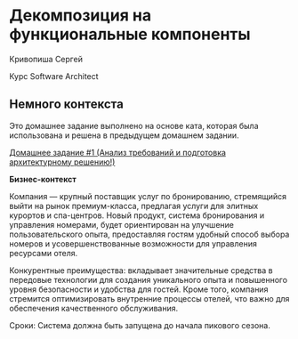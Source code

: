 # Декомпозиция на функциональные компоненты
Кривопиша Сергей

Курс Software Architect

## Немного контекста
Это домашнее задание выполнено на основе ката, которая была использована и решена в предыдущем домашнем задании.

[Домашнее задание #1 (Анализ требований и подготовка архитектурному решению!)](homework_01.md)

**Бизнес-контекст**

Компания — крупный поставщик услуг по бронированию, стремящийся выйти на рынок премиум-класса, предлагая услуги для элитных курортов и спа-центров. Новый продукт, система бронирования и управления номерами, будет ориентирован на улучшение пользовательского опыта, предоставляя гостям удобный способ выбора номеров и усовершенствованные возможности для управления ресурсами отеля.

Конкурентные преимущества: вкладывает значительные средства в передовые технологии для создания уникального опыта и повышенного уровня безопасности и удобства для гостей. Кроме того, компания стремится оптимизировать внутренние процессы отелей, что важно для обеспечения качественного обслуживания.

Сроки: Система должна быть запущена до начала пикового сезона.

